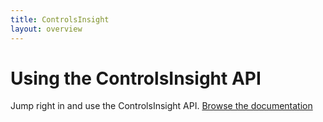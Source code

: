 ```yaml
---
title: ControlsInsight
layout: overview
---
```


# Using the ControlsInsight API
Jump right in and use the ControlsInsight API.
<a href="v1/" class="button">Browse the documentation</a>
